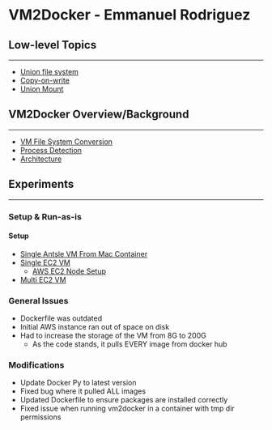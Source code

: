 # **VM2Docker - Emmanuel Rodriguez** 


## Low-level Topics
---
- [Union file system](resources/definitions/00-UnionFileSystem.md)
- [Copy-on-write](resources/definitions/01-CopyOnWrite.md)
- [Union Mount](resources/definitions/02-UnionMount.md)

## VM2Docker Overview/Background
---
- [VM File System Conversion](resources/vm2docker/00-FileSystemConversion.md)
- [Process Detection](resources/vm2docker/01-ProcessDetection.md)
- [Architecture](resources/vm2docker/02-Architecture.md)

## Experiments
---

### Setup & Run-as-is

#### Setup
- [Single Antsle VM From Mac Container](resources/vm2docker/experiments/00-SingleVM-Mac.md)
- [Single EC2 VM](resources/vm2docker/experiments/01-SingleVM-EC2-Single.md)
    - [AWS EC2 Node Setup](resources/vm2docker/setup/00-AWS-Setup.md)
- [Multi EC2 VM](resources/vm2docker/experiments/02-SingleVM-EC2-Multi.md)

### General Issues 
- Dockerfile was outdated
- Initial AWS instance ran out of space on disk
- Had to increase the storage of the VM from 8G to 200G
    - As the code stands, it pulls EVERY image from docker hub

### Modifications
- Update Docker Py to latest version
- Fixed bug where it pulled ALL images
- Updated Dockerfile to ensure packages are installed correctly
- Fixed issue when running vm2docker in a container with tmp dir permissions